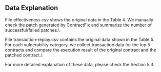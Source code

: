 ## Data Explanation

File effectiveness.csv shows the original data in the Table 4. We manually check the
patch generated by ContractFix and summarize the number of 
successful/failed patches.\

File transaction-replay.csv contains the original data shown in 
the Table 5. For each vulnerability category, we collect transaction data
for the top 5 contracts and compare the execution result of the
original contract and the patched contract.\

For more detailed explanation of these data, please check the Section 5.3.
